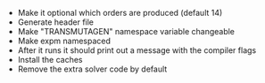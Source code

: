 - Make it optional which orders are produced (default 14)
- Generate header file
- Make "TRANSMUTAGEN" namespace variable changeable
- Make expm namespaced
- After it runs it should print out a message with the compiler flags
- Install the caches
- Remove the extra solver code by default
